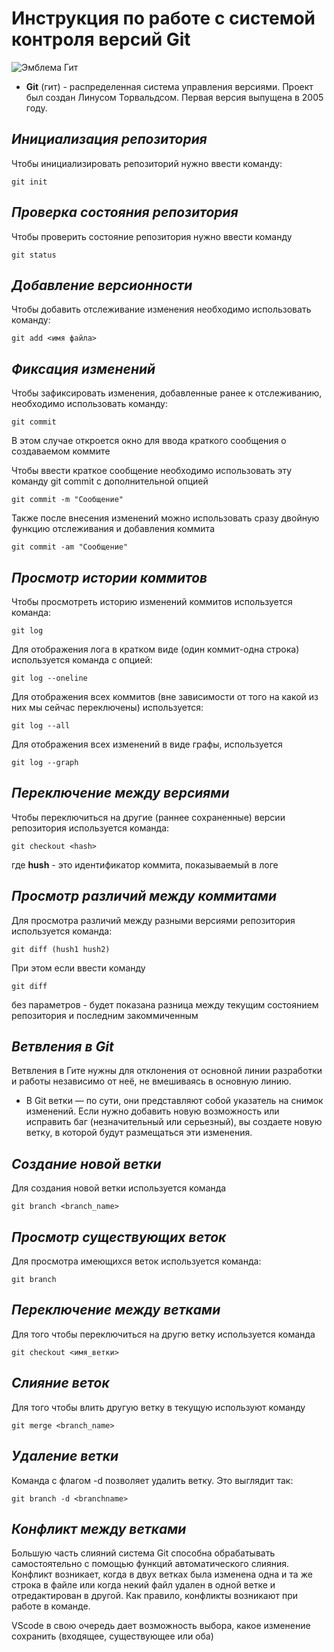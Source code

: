 # **Инструкция по работе с системой контроля версий Git**

![Эмблема Гит](гит.png)

- **Git** (гит) - распределенная система управления версиями. Проект был создан Линусом Торвальдсом. Первая версия выпущена в 2005 году. 

## *Инициализация репозитория* 

Чтобы инициализировать репозиторий нужно ввести команду:

    git init

## *Проверка состояния репозитория*

Чтобы проверить состояние репозитория нужно ввести команду 

    git status

## *Добавление версионности*

Чтобы добавить отслеживание изменения необходимо использовать команду:

    git add <имя файла>

## *Фиксация изменений* 

Чтобы зафиксировать изменения, добавленные ранее к отслеживанию, необходимо использовать команду:

    git commit 

В этом случае откроется окно для ввода краткого сообщения о создаваемом коммите

Чтобы ввести краткое сообщение необходимо использовать эту команду git commit с дополнительной опцией

    git commit -m "Сообщение"

Также после внесения изменений можно использовать сразу двойную функцию отслеживания и добавления коммита 
 
    git commit -am "Сообщение"

 ## *Просмотр истории коммитов*

 Чтобы просмотреть историю изменений коммитов используется команда:

    git log

 Для отображения лога в кратком виде (один коммит-одна строка) используется команда с опцией:

    git log --oneline

 Для отображения всех коммитов (вне зависимости от того на какой из них мы сейчас переключены) используется:

    git log --all

 Для отображения всех изменений в виде графы, используется

    git log --graph

 ## *Переключение между версиями*

 Чтобы переключиться на другие (раннее сохраненные) версии репозитория используется команда:

    git checkout <hash>
 
 где **hush** - это идентификатор коммита, показываемый в логе

 ## *Просмотр различий между коммитами*

 Для просмотра различий между разными версиями репозитория используется команда:

    git diff (hush1 hush2)

 При этом если ввести команду
 
    git diff

 без параметров - будет показана разница между текущим состоянием репозитория и последним закоммиченным
 
## *Ветвления в Git*

Ветвления в Гите нужны для отклонения от основной линии разработки и  работы независимо от неё, не вмешиваясь в основную линию.

- В Git ветки — по сути, они представляют собой указатель на снимок изменений. Если нужно добавить новую возможность или исправить баг (незначительный или серьезный), вы создаете новую ветку, в которой будут размещаться эти изменения.


## *Создание новой ветки*

Для создания новой ветки используется команда 

    git branch <branch_name>

## *Просмотр существующих веток*

Для просмотра имеющихся веток используется команда:

    git branch


## *Переключение между ветками*

Для того чтобы переключиться на другю ветку используется команда

    git checkout <имя_ветки>

## *Слияние веток*

Для того чтобы влить другую ветку в текущую используют команду
    
    git merge <branch_name>

## *Удаление ветки*
Команда с флагом -d позволяет удалить ветку. Это выглядит так:

    git branch -d <branchname>

## *Конфликт между ветками*

Большую часть слияний система Git способна обрабатывать самостоятельно с помощью функций автоматического слияния. Конфликт возникает, когда в двух ветках была изменена одна и та же строка в файле или когда некий файл удален в одной ветке и отредактирован в другой. Как правило, конфликты возникают при работе в команде.

VScode в свою очередь дает возможность выбора, какое изменение сохранить (входящее, существующее или оба)